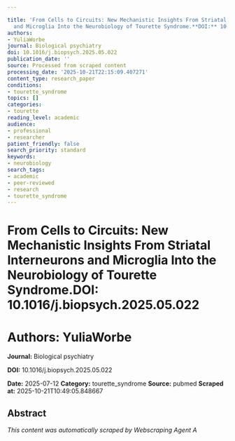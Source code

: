 ```yaml
---

title: 'From Cells to Circuits: New Mechanistic Insights From Striatal Interneurons
  and Microglia Into the Neurobiology of Tourette Syndrome.**DOI:** 10.1016/j.biopsych.2025.05.022'
authors:
- YuliaWorbe
journal: Biological psychiatry
doi: 10.1016/j.biopsych.2025.05.022
publication_date: ''
source: Processed from scraped content
processing_date: '2025-10-21T22:15:09.407271'
content_type: research_paper
conditions:
- tourette_syndrome
topics: []
categories:
- tourette
reading_level: academic
audience:
- professional
- researcher
patient_friendly: false
search_priority: standard
keywords:
- neurobiology
search_tags:
- academic
- peer-reviewed
- research
- tourette_syndrome
---
```




# From Cells to Circuits: New Mechanistic Insights From Striatal Interneurons and Microglia Into the Neurobiology of Tourette Syndrome.**DOI:** 10.1016/j.biopsych.2025.05.022

# **Authors:** YuliaWorbe

**Journal:** Biological psychiatry

**DOI:** 10.1016/j.biopsych.2025.05.022

**Date:** 2025-07-12
**Category:** tourette_syndrome
**Source:** pubmed
**Scraped at:** 2025-10-21T10:49:05.848667
## Abstract
*This content was automatically scraped by Webscraping Agent A*
